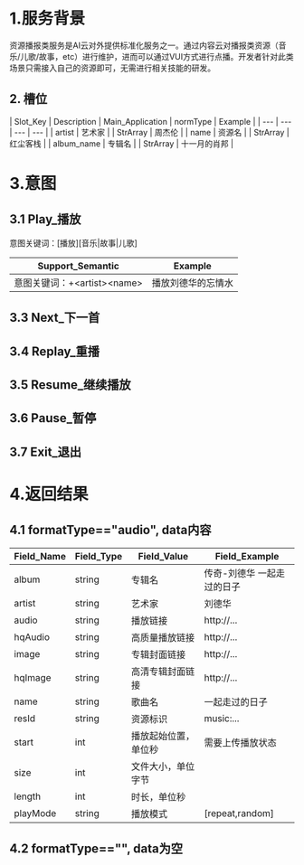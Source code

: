 # 1.服务背景

资源播报类服务是AI云对外提供标准化服务之一。通过内容云对播报类资源（音乐/儿歌/故事，etc）进行维护，进而可以通过VUI方式进行点播。开发者针对此类场景只需接入自己的资源即可，无需进行相关技能的研发。

## 2. 槽位

| Slot\_Key | Description | Main\_Application | normType | Example |
| --- | --- | --- | --- |
| artist | 艺术家 | | StrArray | 周杰伦 |
| name | 资源名 | | StrArray | 红尘客栈 |
| album_name | 专辑名 | | StrArray | 十一月的肖邦 |

# 3.意图

## 3.1 Play\_播放

意图关键词：[播放][音乐|故事|儿歌]

| **Support\_Semantic** | **Example** |
| --- | --- |
| 意图关键词：+&lt;artist&gt;&lt;name&gt; | 播放刘德华的忘情水 |

## 3.3 Next\_下一首

## 3.4 Replay\_重播

## 3.5 Resume\_继续播放

## 3.6 Pause\_暂停

## 3.7 Exit\_退出

# 4.返回结果

## 4.1 formatType=="audio", data内容

| **Field\_Name** | **Field\_Type** | **Field\_Value** | **Field\_Example** |
| --- | --- | --- | --- |
| album | string | 专辑名 | 传奇-刘德华 一起走过的日子 |
| artist | string | 艺术家 | 刘德华 |
| audio | string | 播放链接 | http://... |
| hqAudio | string | 高质量播放链接 | http://... |
| image | string | 专辑封面链接 | http://... |
| hqImage | string | 高清专辑封面链接 | http://... |
| name | string | 歌曲名 | 一起走过的日子 |
| resId | string | 资源标识 | music:... |
| start | int | 播放起始位置，单位秒 | 需要上传播放状态 |
| size | int | 文件大小，单位字节 |  |
| length | int | 时长，单位秒 |  |
| playMode | string | 播放模式 | [repeat,random] |

## 4.2 formatType=="", data为空
